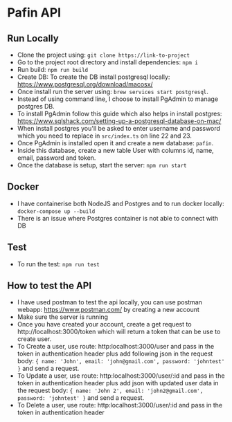 # Pafin API

## Run Locally

- Clone the project using: `git clone https://link-to-project`
- Go to the project root directory and install dependencies: `npm i`
- Run build: `npm run build`
- Create DB: To create the DB install postgresql locally: https://www.postgresql.org/download/macosx/
- Once install run the server using: `brew services start postgresql`.
- Instead of using command line, I choose to install PgAdmin to manage postgres DB.
- To install PgAdmin follow this guide which also helps in install postgres: https://www.sqlshack.com/setting-up-a-postgresql-database-on-mac/
- When install postgres you'll be asked to enter username and password which you need to replace in `src/index.ts` on line 22 and 23.
- Once PgAdmin is installed open it and create a new database: `pafin`.
- Inside this database, create a new table User with columns id, name, email, password and token.
- Once the database is setup, start the server: `npm run start`

## Docker

- I have containerise both NodeJS and Postgres and to run docker locally: `docker-compose up --build`
- There is an issue where Postgres container is not able to connect with DB

## Test

- To run the test: `npm run test`

## How to test the API

- I have used postman to test the api locally, you can use postman webapp: https://www.postman.com/ by creating a new account
- Make sure the server is running
- Once you have created your account, create a get request to http://localhost:3000/token which will return a token that can be use to create user.
- To Create a user, use route: http:localhost:3000/user and pass in the token in authentication header plus add following json in the request body: `{ name: 'John', email: 'john@gmail.com', password: 'johntest' }` and send a request.
- To Update a user, use route: http:localhost:3000/user/:id and pass in the token in authentication header plus add json with updated user data in the request body: `{ name: 'John 2', email: 'john2@gmail.com', password: 'johntest' }` and send a request.
- To Delete a user, use route: http:localhost:3000/user/:id and pass in the token in authentication header
